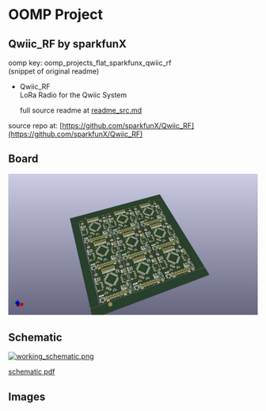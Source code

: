 # OOMP Project  
## Qwiic_RF  by sparkfunX  
  
oomp key: oomp_projects_flat_sparkfunx_qwiic_rf  
(snippet of original readme)  
  
- Qwiic_RF  
LoRa Radio for the Qwiic System  
  
  full source readme at [readme_src.md](readme_src.md)  
  
source repo at: [https://github.com/sparkfunX/Qwiic_RF](https://github.com/sparkfunX/Qwiic_RF)  
## Board  
  
[![working_3d.png](working_3d_600.png)](working_3d.png)  
## Schematic  
  
[![working_schematic.png](working_schematic_600.png)](working_schematic.png)  
  
[schematic pdf](working_schematic.pdf)  
## Images  
